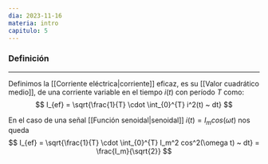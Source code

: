 ```yaml
---
dia: 2023-11-16
materia: intro
capitulo: 5
---
```

### Definición
---
Definimos la [[Corriente eléctrica|corriente]] eficaz, es su [[Valor cuadrático medio]], de una corriente variable en el tiempo $i(t)$ con período $T$ como:
$$ I_{ef} = \sqrt{\frac{1}{T} \cdot \int_{0}^{T} i^2(t) ~ dt} $$

En el caso de una señal [[Función senoidal|senoidal]] $i(t) = I_m cos(\omega t)$ nos queda $$ I_{ef} = \sqrt{\frac{1}{T} \cdot \int_{0}^{T} I_m^2 cos^2(\omega t) ~ dt} = \frac{I_m}{\sqrt{2}} $$